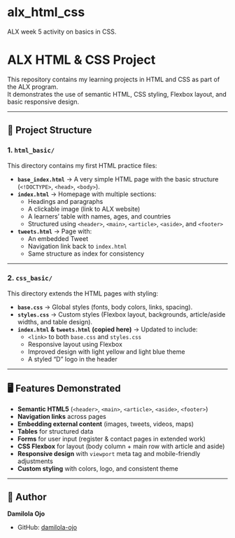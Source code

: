 # alx_html_css
ALX week 5 activity on basics in CSS.

# ALX HTML & CSS Project

This repository contains my learning projects in HTML and CSS as part of the ALX program.  
It demonstrates the use of semantic HTML, CSS styling, Flexbox layout, and basic responsive design.  

---

## 📂 Project Structure

### 1. `html_basic/`
This directory contains my first HTML practice files:
- **`base_index.html`** → A very simple HTML page with the basic structure (`<!DOCTYPE>`, `<head>`, `<body>`).  
- **`index.html`** → Homepage with multiple sections:
  - Headings and paragraphs
  - A clickable image (link to ALX website)
  - A learners’ table with names, ages, and countries
  - Structured using `<header>`, `<main>`, `<article>`, `<aside>`, and `<footer>`  
- **`tweets.html`** → Page with:
  - An embedded Tweet
  - Navigation link back to `index.html`
  - Same structure as index for consistency

---

### 2. `css_basic/`
This directory extends the HTML pages with styling:
- **`base.css`** → Global styles (fonts, body colors, links, spacing).  
- **`styles.css`** → Custom styles (Flexbox layout, backgrounds, article/aside widths, and table design).  
- **`index.html` & `tweets.html` (copied here)** → Updated to include:
  - `<link>` to both `base.css` and `styles.css`
  - Responsive layout using Flexbox
  - Improved design with light yellow and light blue theme
  - A styled “D” logo in the header

---

## 🖥️ Features Demonstrated
- **Semantic HTML5** (`<header>`, `<main>`, `<article>`, `<aside>`, `<footer>`)  
- **Navigation links** across pages  
- **Embedding external content** (images, tweets, videos, maps)  
- **Tables** for structured data  
- **Forms** for user input (register & contact pages in extended work)  
- **CSS Flexbox** for layout (body column + main row with article and aside)  
- **Responsive design** with `viewport` meta tag and mobile-friendly adjustments  
- **Custom styling** with colors, logo, and consistent theme  

---

## 📌 Author
**Damilola Ojo**  
- GitHub: [damilola-ojo](https://github.com/DAMILOLA8909)  
